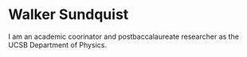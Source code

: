 # Walker Sundquist

I am an academic coorinator and postbaccalaureate researcher as the UCSB Department of Physics.
